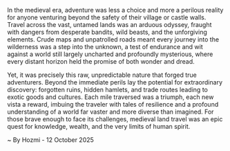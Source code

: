
In the medieval era, adventure was less a choice and more a perilous reality for anyone venturing beyond the safety of their village or castle walls. Travel across the vast, untamed lands was an arduous odyssey, fraught with dangers from desperate bandits, wild beasts, and the unforgiving elements. Crude maps and unpatrolled roads meant every journey into the wilderness was a step into the unknown, a test of endurance and wit against a world still largely uncharted and profoundly mysterious, where every distant horizon held the promise of both wonder and dread.

Yet, it was precisely this raw, unpredictable nature that forged true adventurers. Beyond the immediate perils lay the potential for extraordinary discovery: forgotten ruins, hidden hamlets, and trade routes leading to exotic goods and cultures. Each mile traversed was a triumph, each new vista a reward, imbuing the traveler with tales of resilience and a profound understanding of a world far vaster and more diverse than imagined. For those brave enough to face its challenges, medieval land travel was an epic quest for knowledge, wealth, and the very limits of human spirit.

~ By Hozmi - 12 October 2025
